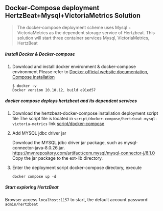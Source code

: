 ## Docker-Compose deployment HertzBeat+Mysql+VictoriaMetrics Solution

> The docker-compose deployment scheme uses Mysql + VictoriaMetrics as the dependent storage service of Hertzbeat.
> This solution will start three container services Mysql, VictoriaMetrics, HertzBeat

##### Install Docker & Docker-compose

1. Download and install docker environment & docker-compose environment
   Please refer to [Docker official website documentation](https://docs.docker.com/get-docker/), [Compose installation](https://docs.docker.com/compose/install/)
    ```
    $ docker -v
    Docker version 20.10.12, build e91ed57
    ```

##### docker compose deploys hertzbeat and its dependent services

1. Download the hertzbeat-docker-compose installation deployment script file
   The script file is located in `script/docker-compose/hertzbeat-mysql-victoria-metrics` link [script/docker-compose](https://github.com/hertzbeat/hertzbeat/tree/master/script/docker-compose/hertzbeat-mysql-victoria-metrics)

2. Add MYSQL jdbc driver jar

   Download the MYSQL jdbc driver jar package, such as mysql-connector-java-8.0.26.jar. https://mvnrepository.com/artifact/com.mysql/mysql-connector-j/8.1.0
   Copy the jar package to the ext-lib directory.

3. Enter the deployment script docker-compose directory, execute

   `docker compose up -d`


##### Start exploring HertzBeat

Browser access `localhost:1157` to start, the default account password `admin/hertzbeat`
